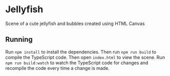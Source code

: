 # Jellyfish
Scene of a cute jellyfish and bubbles created using HTML Canvas

## Running
Run `npm install` to install the dependencies. Then run `npm run build` to compile the TypeScript code. Then open `index.html` to view the scene. Run `npm run build:watch` to watch the TypeScript code for changes and recompile the code every time a change is made.
